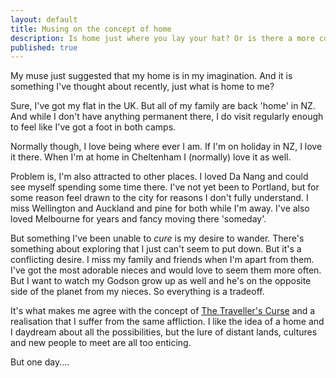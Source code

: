 ```yaml
---
layout: default
title: Musing on the concept of home
description: Is home just where you lay your hat? Or is there a more concrete definition?
published: true
---
```


My muse just suggested that my home is in my imagination. And it is something I've thought about recently, just what is home to me?

Sure, I've got my flat in the UK. But all of my family are back 'home' in NZ. And while I don't have anything permanent there, I do visit regularly enough to feel like I've got a foot in both camps.

Normally though, I love being where ever I am. If I'm on holiday in NZ, I love it there. When I'm at home in Cheltenham I (normally) love it as well.

Problem is, I'm also attracted to other places. I loved Da Nang and could see myself spending some time there. I've not yet been to Portland, but for some reason feel drawn to the city for reasons I don't fully understand. I miss Wellington and Auckland and pine for both while I'm away. I've also loved Melbourne for years and fancy moving there 'someday'.

But something I've been unable to *cure* is my desire to wander. There's something about exploring that I just can't seem to put down. But it's a conflicting desire. I miss my family and friends when I'm apart from them. I've got the most adorable nieces and would love to seem them more often. But I want to watch my Godson grow up as well and he's on the opposite side of the planet from my nieces. So everything is a tradeoff.

It's what makes me agree with the concept of <a href="http://blog.benscole.com/2012/09/the-travelers-curse.html" rel="nofollow">The Traveller's Curse</a> and a realisation that I suffer from the same affliction. I like the idea of a home and I daydream about all the possibilities, but the lure of distant lands, cultures and new people to meet are all too enticing.

But one day....



